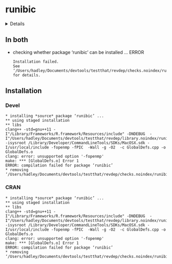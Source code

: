 # runibic

<details>

* Version: 1.6.0
* Source code: https://github.com/cran/runibic
* URL: http://github.com/athril/runibic
* BugReports: http://github.com/athril/runibic/issues
* Date/Publication: 2019-05-02
* Number of recursive dependencies: 101

Run `revdep_details(,"runibic")` for more info

</details>

## In both

*   checking whether package ‘runibic’ can be installed ... ERROR
    ```
    Installation failed.
    See ‘/Users/hadley/Documents/devtools/testthat/revdep/checks.noindex/runibic/new/runibic.Rcheck/00install.out’ for details.
    ```

## Installation

### Devel

```
* installing *source* package ‘runibic’ ...
** using staged installation
** libs
clang++ -std=gnu++11 -I"/Library/Frameworks/R.framework/Resources/include" -DNDEBUG  -I"/Users/hadley/Documents/devtools/testthat/revdep/library.noindex/runibic/Rcpp/include" -isysroot /Library/Developer/CommandLineTools/SDKs/MacOSX.sdk -I/usr/local/include -fopenmp -fPIC  -Wall -g -O2  -c GlobalDefs.cpp -o GlobalDefs.o
clang: error: unsupported option '-fopenmp'
make: *** [GlobalDefs.o] Error 1
ERROR: compilation failed for package ‘runibic’
* removing ‘/Users/hadley/Documents/devtools/testthat/revdep/checks.noindex/runibic/new/runibic.Rcheck/runibic’

```
### CRAN

```
* installing *source* package ‘runibic’ ...
** using staged installation
** libs
clang++ -std=gnu++11 -I"/Library/Frameworks/R.framework/Resources/include" -DNDEBUG  -I"/Users/hadley/Documents/devtools/testthat/revdep/library.noindex/runibic/Rcpp/include" -isysroot /Library/Developer/CommandLineTools/SDKs/MacOSX.sdk -I/usr/local/include -fopenmp -fPIC  -Wall -g -O2  -c GlobalDefs.cpp -o GlobalDefs.o
clang: error: unsupported option '-fopenmp'
make: *** [GlobalDefs.o] Error 1
ERROR: compilation failed for package ‘runibic’
* removing ‘/Users/hadley/Documents/devtools/testthat/revdep/checks.noindex/runibic/old/runibic.Rcheck/runibic’

```
